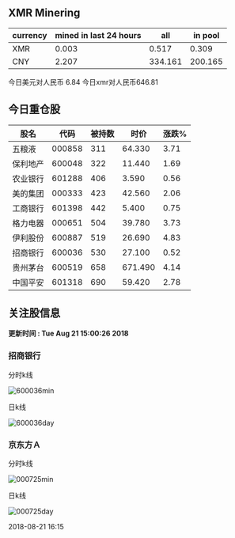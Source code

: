## XMR Minering

|currency|mined in last 24 hours|all|in pool|
|---|---|---|---|
|XMR|0.003|0.517|0.309|
|CNY|2.207|334.161|200.165|

今日美元对人民币 6.84	今日xmr对人民币646.81


## 今日重仓股 

|股名|代码|被持数|时价|涨跌%|
|---|---|---|---|---|
|五粮液|000858|311|64.330|3.71|
|保利地产|600048|322|11.440|1.69|
|农业银行|601288|406|3.590|0.56|
|美的集团|000333|423|42.560|2.06|
|工商银行|601398|442|5.400|0.75|
|格力电器|000651|504|39.780|3.73|
|伊利股份|600887|519|26.690|4.83|
|招商银行|600036|530|27.100|0.52|
|贵州茅台|600519|658|671.490|4.14|
|中国平安|601318|690|59.420|2.78|

## 关注股信息
**更新时间 : Tue Aug 21 15:00:26 2018**
### 招商银行 
分时k线

![600036min](http://image.sinajs.cn/newchart/min/n/sh600036.gif)

日k线

![600036day](http://image.sinajs.cn/newchart/daily/n/sh600036.gif)

### 京东方Ａ 
分时k线

![000725min](http://image.sinajs.cn/newchart/min/n/sz000725.gif)

日k线

![000725day](http://image.sinajs.cn/newchart/daily/n/sz000725.gif)

2018-08-21 16:15